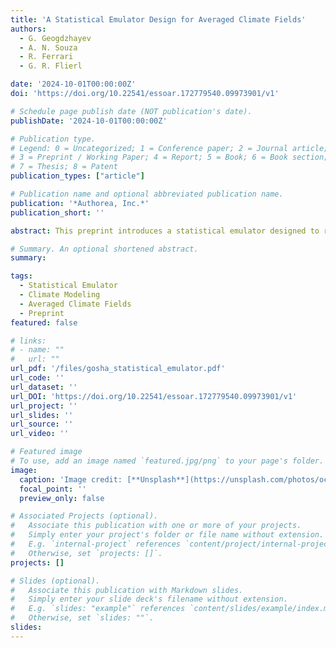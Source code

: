 ```yaml
---
title: 'A Statistical Emulator Design for Averaged Climate Fields'
authors:
  - G. Geogdzhayev
  - A. N. Souza
  - R. Ferrari
  - G. R. Flierl

date: '2024-10-01T00:00:00Z'
doi: 'https://doi.org/10.22541/essoar.172779540.09973901/v1'

# Schedule page publish date (NOT publication's date).
publishDate: '2024-10-01T00:00:00Z'

# Publication type.
# Legend: 0 = Uncategorized; 1 = Conference paper; 2 = Journal article;
# 3 = Preprint / Working Paper; 4 = Report; 5 = Book; 6 = Book section;
# 7 = Thesis; 8 = Patent
publication_types: ["article"]

# Publication name and optional abbreviated publication name.
publication: '*Authorea, Inc.*'
publication_short: ''

abstract: This preprint introduces a statistical emulator designed to represent averaged climate fields. The emulator aims to efficiently replicate climate model outputs, enabling faster computations while preserving accuracy in climate predictions. The method is particularly useful for scenarios where detailed climate simulations are computationally expensive. This work demonstrates the emulator's effectiveness and provides a foundation for future improvements in climate modeling and statistical representation.

# Summary. An optional shortened abstract.
summary: 

tags:
  - Statistical Emulator
  - Climate Modeling
  - Averaged Climate Fields
  - Preprint
featured: false

# links:
# - name: ""
#   url: ""
url_pdf: '/files/gosha_statistical_emulator.pdf'
url_code: ''
url_dataset: ''
url_DOI: 'https://doi.org/10.22541/essoar.172779540.09973901/v1'
url_project: ''
url_slides: ''
url_source: ''
url_video: ''

# Featured image
# To use, add an image named `featured.jpg/png` to your page's folder.
image:
  caption: 'Image credit: [**Unsplash**](https://unsplash.com/photos/ocean)'
  focal_point: ''
  preview_only: false

# Associated Projects (optional).
#   Associate this publication with one or more of your projects.
#   Simply enter your project's folder or file name without extension.
#   E.g. `internal-project` references `content/project/internal-project/index.md`.
#   Otherwise, set `projects: []`.
projects: []

# Slides (optional).
#   Associate this publication with Markdown slides.
#   Simply enter your slide deck's filename without extension.
#   E.g. `slides: "example"` references `content/slides/example/index.md`.
#   Otherwise, set `slides: ""`.
slides:
---
```

